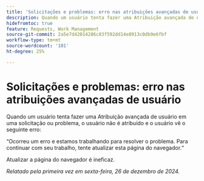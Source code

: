 ```yaml
---
title: 'Solicitações e problemas: erro nas atribuições avançadas de usuário'
description: Quando um usuário tenta fazer uma Atribuição avançada de usuário em uma solicitação ou problema, o usuário não é atribuído e o usuário vê um erro.
hidefromtoc: true
feature: Requests, Work Management
source-git-commit: 2a5e7d42014286c83f592dd14e8913c0db9e6fbf
workflow-type: tm+mt
source-wordcount: '101'
ht-degree: 25%

---
```



# Solicitações e problemas: erro nas atribuições avançadas de usuário

Quando um usuário tenta fazer uma Atribuição avançada de usuário em uma solicitação ou problema, o usuário não é atribuído e o usuário vê o seguinte erro:

“Ocorreu um erro e estamos trabalhando para resolver o problema. Para continuar com seu trabalho, tente atualizar esta página do navegador.“

Atualizar a página do navegador é ineficaz.

_Relatado pela primeira vez em sexta-feira, 26 de dezembro de 2024._
